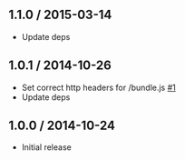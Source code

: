 ## 1.1.0 / 2015-03-14

  * Update deps

## 1.0.1 / 2014-10-26

  * Set correct http headers for /bundle.js [#1](https://github.com/alekseykulikov/browserify-test/issues/1)
  * Update deps

## 1.0.0 / 2014-10-24

  * Initial release
